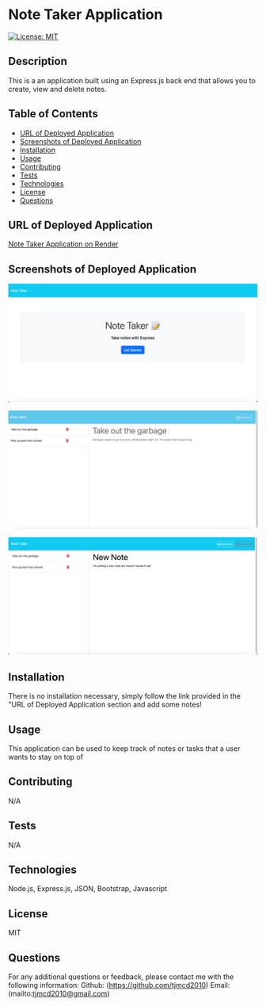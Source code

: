 # Note Taker Application

  [![License: MIT](https://img.shields.io/badge/License-MIT-yellow.svg)](https://opensource.org/licenses/MIT)

  ## Description
  This is a an application built using an Express.js back end that allows you to create, view and delete notes. 

  
  ## Table of Contents
  - [URL of Deployed Application](#url-of-deployed-application)
  - [Screenshots of Deployed Application](#screenshots-of-deployed-application)
  - [Installation](#installation)
  - [Usage](#usage)
  - [Contributing](#contributing)
  - [Tests](#tests)
  - [Technologies](#technologies)
  - [License](#license)
  - [Questions](#questions)

  ## URL of Deployed Application

  [Note Taker Application on Render](https://note-taker-application-h12b.onrender.com)

  ## Screenshots of Deployed Application

  ![Homepage](./public/Images/homepage.png)

  ![Existing Notes and "New Notes" Button](./public/Images/existing-note-new-button.png)

  ![Note in Progress with Save and Clear Buttons](./public/Images/save-clear.png)  

  ## Installation
  There is no installation necessary, simply follow the link provided in the "URL of Deployed Application section and add some notes!

  ## Usage
  This application can be used to keep track of notes or tasks that a user wants to stay on top of

  ## Contributing
  N/A

  ## Tests
  N/A

  ## Technologies
  
  Node.js, Express.js, JSON, Bootstrap, Javascript

   ## License
  MIT

  ## Questions

  For any additional questions or feedback, please contact me with the following information:
  Github: (https://github.com/tjmcd2010)
  Email: (mailto:tjmcd2010@gmail.com)  

